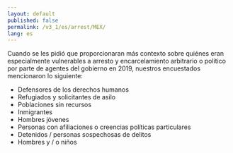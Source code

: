 ```yaml
---
layout: default
published: false
permalink: /v3_1/es/arrest/MEX/
lang: es
---
```


Cuando se les pidió que proporcionaran más contexto sobre quiénes eran especialmente vulnerables a arresto y encarcelamiento arbitrario o político por parte de agentes del gobierno en 2019, nuestros encuestados mencionaron lo siguiente:
-	Defensores de los derechos humanos
-	Refugiados y solicitantes de asilo
-	Poblaciones sin recursos
-	Inmigrantes
-	Hombres jóvenes
-	Personas con afiliaciones o creencias políticas particulares
-	Detenidos / personas sospechosas de delitos
-	Hombres y / o niños